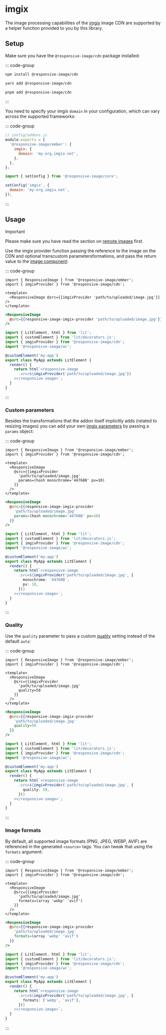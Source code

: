 # imgix

The image processing capabilities of the [imgix](https://imgix.com) image CDN are supported by a helper function provided to you by this library.

## Setup

Make sure you have the `@responsive-image/cdn` package installed:

::: code-group

```bash [npm]
npm install @responsive-image/cdn
```

```bash [yarn]
yarn add @responsive-image/cdn
```

```bash [pnpm]
pnpm add @responsive-image/cdn
```

:::

You need to specify your imgix `domain` in your configuration, which can vary across the supported frameworks:

::: code-group

```js [Ember]
// config/addons.js
module.exports = {
  '@responsive-image/ember': {
    imgix: {
      domain: 'my-org.imgix.net',
    },
  },
};
```

```js [Lit]
import { setConfig } from '@responsive-image/core';

setConfig('imgix', {
  domain: 'my-org.imgix.net',
});
```

:::

## Usage

> [!IMPORTANT]
> Please make sure you have read the section on [remote images](../usage/remote-images.md) first.

Use the imgix provider function passing the reference to the image on the CDN and optional transcustom parametersformations, and pass the return value to the [image component](../usage/component.md):

::: code-group

```gjs [Ember .gjs]
import { ResponsiveImage } from '@responsive-image/ember';
import { imgixProvider } from '@responsive-image/cdn';

<template>
  <ResponsiveImage @src={{imgixProvider 'path/to/uploaded/image.jpg'}} />
</template>
```

```hbs [Ember .hbs]
<ResponsiveImage
  @src={{responsive-image-imgix-provider 'path/to/uploaded/image.jpg'}}
/>
```

```ts [Lit]
import { LitElement, html } from 'lit';
import { customElement } from 'lit/decorators.js';
import { imgixProvider } from '@responsive-image/cdn';
import '@responsive-image/wc';

@customElement('my-app')
export class MyApp extends LitElement {
  render() {
    return html`<responsive-image
      .src=${imgixProvider('path/to/uploaded/image.jpg')}
    ></responsive-image>`;
  }
}
```

:::

### Custom parameters

Besides the transformations that the addon itself implicitly adds (related to resizing images)
you can add your own [imgix parameters](https://docs.imgix.com/apis/rendering) by passing a `params` object:

::: code-group

```gjs [Ember .gjs]
import { ResponsiveImage } from '@responsive-image/ember';
import { imgixProvider } from '@responsive-image/cdn';

<template>
  <ResponsiveImage
    @src={{imgixProvider
      'path/to/uploaded/image.jpg'
      params=(hash monochrome='44768B' px=10)
    }}
  />
</template>
```

```hbs [Ember .hbs]
<ResponsiveImage
  @src={{responsive-image-imgix-provider
    'path/to/uploaded/image.jpg'
    params=(hash monochrome='44768B' px=10)
  }}
/>
```

```ts [Lit]
import { LitElement, html } from 'lit';
import { customElement } from 'lit/decorators.js';
import { imgixProvider } from '@responsive-image/cdn';
import '@responsive-image/wc';

@customElement('my-app')
export class MyApp extends LitElement {
  render() {
    return html`<responsive-image
      .src=${imgixProvider('path/to/uploaded/image.jpg', {
        monochrome: '44768B',
        px: 10,
      })}
    ></responsive-image>`;
  }
}
```

:::

### Quality

Use the `quality` parameter to pass a custom [quality](https://docs.imgix.com/apis/rendering/format/q) setting
instead of the default `auto`:

::: code-group

```gjs [Ember .gjs]
import { ResponsiveImage } from '@responsive-image/ember';
import { imgixProvider } from '@responsive-image/cdn';

<template>
  <ResponsiveImage
    @src={{imgixProvider
      'path/to/uploaded/image.jpg'
      quality=50
    }}
  />
</template>
```

```hbs [Ember .hbs]
<ResponsiveImage
  @src={{responsive-image-imgix-provider
    'path/to/uploaded/image.jpg'
    quality=50
  }}
/>
```

```ts [Lit]
import { LitElement, html } from 'lit';
import { customElement } from 'lit/decorators.js';
import { imgixProvider } from '@responsive-image/cdn';
import '@responsive-image/wc';

@customElement('my-app')
export class MyApp extends LitElement {
  render() {
    return html`<responsive-image
      .src=${imgixProvider('path/to/uploaded/image.jpg', {
        quality: 50,
      })}
    ></responsive-image>`;
  }
}
```

:::

### Image formats

By default, all supported image formats (PNG, JPEG, WEBP, AVIF) are referenced in the generated `<source>` tags.
You can tweak that using the `formats` argument:

::: code-group

```gjs [Ember .gjs]
import { ResponsiveImage } from '@responsive-image/ember';
import { imgixProvider } from '@responsive-image/cdn';

<template>
  <ResponsiveImage
    @src={{imgixProvider
      'path/to/uploaded/image.jpg'
      formats=(array 'webp' 'avif')
    }}
  />
</template>
```

```hbs [Ember .hbs]
<ResponsiveImage
  @src={{responsive-image-imgix-provider
    'path/to/uploaded/image.jpg'
    formats=(array 'webp' 'avif')
  }}
/>
```

```ts [Lit]
import { LitElement, html } from 'lit';
import { customElement } from 'lit/decorators.js';
import { imgixProvider } from '@responsive-image/cdn';
import '@responsive-image/wc';

@customElement('my-app')
export class MyApp extends LitElement {
  render() {
    return html`<responsive-image
      .src=${imgixProvider('path/to/uploaded/image.jpg', {
        formats: ['webp', 'avif'],
      })}
    ></responsive-image>`;
  }
}
```

:::
